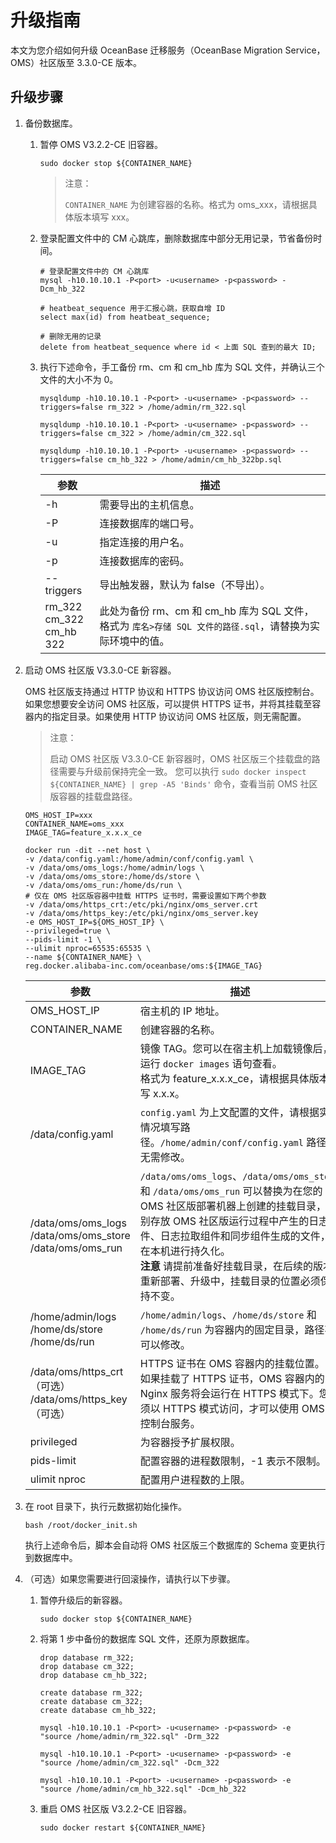 # 升级指南

本文为您介绍如何升级 OceanBase 迁移服务（OceanBase Migration Service，OMS）社区版至 3.3.0-CE 版本。

## 升级步骤

1. 备份数据库。
   
   1. 暂停 OMS V3.2.2-CE 旧容器。

      ```
      sudo docker stop ${CONTAINER_NAME}
      ```

      >注意：
      >
      >`CONTAINER_NAME` 为创建容器的名称。格式为 oms_xxx，请根据具体版本填写 xxx。

   2. 登录配置文件中的 CM 心跳库，删除数据库中部分无用记录，节省备份时间。

      ```
      # 登录配置文件中的 CM 心跳库
      mysql -h10.10.10.1 -P<port> -u<username> -p<password> -Dcm_hb_322

      # heatbeat_sequence 用于汇报心跳，获取自增 ID
      select max(id) from heatbeat_sequence;

      # 删除无用的记录
      delete from heatbeat_sequence where id < 上面 SQL 查到的最大 ID;
      ```

   3. 执行下述命令，手工备份 rm、cm 和 cm_hb 库为 SQL 文件，并确认三个文件的大小不为 0。

      ```
      mysqldump -h10.10.10.1 -P<port> -u<username> -p<password> --triggers=false rm_322 > /home/admin/rm_322.sql

      mysqldump -h10.10.10.1 -P<port> -u<username> -p<password> --triggers=false cm_322 > /home/admin/cm_322.sql

      mysqldump -h10.10.10.1 -P<port> -u<username> -p<password> --triggers=false cm_hb_322 > /home/admin/cm_hb_322bp.sql
      ```

      |参数|描述|
      |---|---|
      |-h|需要导出的主机信息。|
      |-P|连接数据库的端口号。|
      |-u|指定连接的用户名。|
      |-p|连接数据库的密码。|
      |--triggers|导出触发器，默认为 false（不导出）。|
      |rm_322<br>cm_322<br>cm_hb 322|此处为备份 rm、cm 和 cm_hb 库为 SQL 文件，格式为 `库名>存储 SQL 文件的路径.sql`，请替换为实际环境中的值。|
   
2. 启动 OMS 社区版 V3.3.0-CE 新容器。

   OMS 社区版支持通过 HTTP 协议和 HTTPS 协议访问 OMS 社区版控制台。如果您想要安全访问 OMS 社区版，可以提供 HTTPS 证书，并将其挂载至容器内的指定目录。如果使用 HTTP 协议访问 OMS 社区版，则无需配置。

   >注意：
   >
   >启动 OMS 社区版 V3.3.0-CE 新容器时，OMS 社区版三个挂载盘的路径需要与升级前保持完全一致。
   >您可以执行 `sudo docker inspect ${CONTAINER_NAME} | grep -A5 'Binds'` 命令，查看当前 OMS 社区版容器的挂载盘路径。

    ```shell
   OMS_HOST_IP=xxx
   CONTAINER_NAME=oms_xxx
   IMAGE_TAG=feature_x.x.x_ce

   docker run -dit --net host \
   -v /data/config.yaml:/home/admin/conf/config.yaml \
   -v /data/oms/oms_logs:/home/admin/logs \
   -v /data/oms/oms_store:/home/ds/store \
   -v /data/oms/oms_run:/home/ds/run \
   # 仅在 OMS 社区版容器中挂载 HTTPS 证书时，需要设置如下两个参数
   -v /data/oms/https_crt:/etc/pki/nginx/oms_server.crt 
   -v /data/oms/https_key:/etc/pki/nginx/oms_server.key
   -e OMS_HOST_IP=${OMS_HOST_IP} \
   --privileged=true \
   --pids-limit -1 \
   --ulimit nproc=65535:65535 \
   --name ${CONTAINER_NAME} \
   reg.docker.alibaba-inc.com/oceanbase/oms:${IMAGE_TAG}
   ```

   |         参数          |                                                                                                           描述
   |---------------------|-------------------------------------------------------------------------------------------------------------------------------------------------------------------------------------------------------------------------
   | OMS_HOST_IP         | 宿主机的 IP 地址。
   | CONTAINER_NAME      | 创建容器的名称。  
   | IMAGE_TAG           | 镜像 TAG。您可以在宿主机上加载镜像后，运行 `docker images` 语句查看。<br>格式为 feature_x.x.x_ce，请根据具体版本填写 x.x.x。
   | /data/config.yaml   | `config.yaml` 为上文配置的文件，请根据实际情况填写路径。`/home/admin/conf/config.yaml` 路径则无需修改。
   | /data/oms/oms_logs<br>/data/oms/oms_store<br>/data/oms/oms_run  | `/data/oms/oms_logs`、`/data/oms/oms_store` 和 `/data/oms/oms_run` 可以替换为在您的 OMS 社区版部署机器上创建的挂载目录，分别存放 OMS 社区版运行过程中产生的日志文件、日志拉取组件和同步组件生成的文件，在本机进行持久化。 <br>**注意**  请提前准备好挂载目录，在后续的版本重新部署、升级中，挂载目录的位置必须保持不变。 
   | /home/admin/logs<br> /home/ds/store<br>/home/ds/run    | `/home/admin/logs`、`/home/ds/store` 和 `/home/ds/run` 为容器内的固定目录，路径不可以修改。
   |/data/oms/https_crt（可选）<br>/data/oms/https_key（可选）|HTTPS 证书在 OMS 容器内的挂载位置。<br> 如果挂载了 HTTPS 证书，OMS 容器内的 Nginx 服务将会运行在 HTTPS 模式下。您必须以 HTTPS 模式访问，才可以使用 OMS 的控制台服务。
   | privileged          | 为容器授予扩展权限。
   | pids-limit          | 配置容器的进程数限制，-1 表示不限制。
   | ulimit nproc        | 配置用户进程数的上限。

3. 在 root 目录下，执行元数据初始化操作。

   ```
   bash /root/docker_init.sh
   ```

   执行上述命令后，脚本会自动将 OMS 社区版三个数据库的 Schema 变更执行到数据库中。

4. （可选）如果您需要进行回滚操作，请执行以下步骤。

   1. 暂停升级后的新容器。

      ```
      sudo docker stop ${CONTAINER_NAME}
      ```

   2. 将第 1 步中备份的数据库 SQL 文件，还原为原数据库。

      ```
      drop database rm_322;
      drop database cm_322;
      drop database cm_hb_322;

      create database rm_322;
      create database cm_322;
      create database cm_hb_322;

      mysql -h10.10.10.1 -P<port> -u<username> -p<password> -e "source /home/admin/rm_322.sql" -Drm_322

      mysql -h10.10.10.1 -P<port> -u<username> -p<password> -e "source /home/admin/cm_322.sql" -Dcm_322

      mysql -h10.10.10.1 -P<port> -u<username> -p<password> -e "source /home/admin/cm_hb_322.sql" -Dcm_hb_322
      ```

   3. 重启 OMS 社区版 V3.2.2-CE 旧容器。

      ```
      sudo docker restart ${CONTAINER_NAME}
      ```

